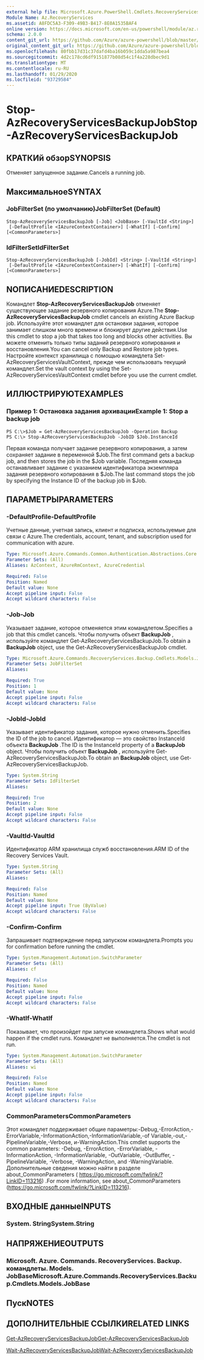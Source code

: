 ```yaml
---
external help file: Microsoft.Azure.PowerShell.Cmdlets.RecoveryServices.Backup.dll-Help.xml
Module Name: Az.RecoveryServices
ms.assetid: A8FDC5A3-F309-49B3-B417-8E0A1535BAF4
online version: https://docs.microsoft.com/en-us/powershell/module/az.recoveryservices/stop-azrecoveryservicesbackupjob
schema: 2.0.0
content_git_url: https://github.com/Azure/azure-powershell/blob/master/src/RecoveryServices/RecoveryServices/help/Stop-AzRecoveryServicesBackupJob.md
original_content_git_url: https://github.com/Azure/azure-powershell/blob/master/src/RecoveryServices/RecoveryServices/help/Stop-AzRecoveryServicesBackupJob.md
ms.openlocfilehash: 80fbb17d31c37dafd4ba16b059c1dda5a987bea4
ms.sourcegitcommit: 4d2c178cd6df9151877b08d54c1f4a228dbec9d1
ms.translationtype: MT
ms.contentlocale: ru-RU
ms.lasthandoff: 01/29/2020
ms.locfileid: "93729584"
---
```

# <span data-ttu-id="cd41f-101">Stop-AzRecoveryServicesBackupJob</span><span class="sxs-lookup"><span data-stu-id="cd41f-101">Stop-AzRecoveryServicesBackupJob</span></span>

## <span data-ttu-id="cd41f-102">КРАТКИй обзор</span><span class="sxs-lookup"><span data-stu-id="cd41f-102">SYNOPSIS</span></span>
<span data-ttu-id="cd41f-103">Отменяет запущенное задание.</span><span class="sxs-lookup"><span data-stu-id="cd41f-103">Cancels a running job.</span></span>

## <span data-ttu-id="cd41f-104">Максимальное</span><span class="sxs-lookup"><span data-stu-id="cd41f-104">SYNTAX</span></span>

### <span data-ttu-id="cd41f-105">JobFilterSet (по умолчанию)</span><span class="sxs-lookup"><span data-stu-id="cd41f-105">JobFilterSet (Default)</span></span>
```
Stop-AzRecoveryServicesBackupJob [-Job] <JobBase> [-VaultId <String>]
 [-DefaultProfile <IAzureContextContainer>] [-WhatIf] [-Confirm] [<CommonParameters>]
```

### <span data-ttu-id="cd41f-106">IdFilterSet</span><span class="sxs-lookup"><span data-stu-id="cd41f-106">IdFilterSet</span></span>
```
Stop-AzRecoveryServicesBackupJob [-JobId] <String> [-VaultId <String>]
 [-DefaultProfile <IAzureContextContainer>] [-WhatIf] [-Confirm] [<CommonParameters>]
```

## <span data-ttu-id="cd41f-107">NОПИСАНИЕ</span><span class="sxs-lookup"><span data-stu-id="cd41f-107">DESCRIPTION</span></span>
<span data-ttu-id="cd41f-108">Командлет **Stop-AzRecoveryServicesBackupJob** отменяет существующее задание резервного копирования Azure.</span><span class="sxs-lookup"><span data-stu-id="cd41f-108">The **Stop-AzRecoveryServicesBackupJob** cmdlet cancels an existing Azure Backup job.</span></span>
<span data-ttu-id="cd41f-109">Используйте этот командлет для остановки задания, которое занимает слишком много времени и блокирует другие действия.</span><span class="sxs-lookup"><span data-stu-id="cd41f-109">Use this cmdlet to stop a job that takes too long and blocks other activities.</span></span>
<span data-ttu-id="cd41f-110">Вы можете отменить только типы заданий резервного копирования и восстановления.</span><span class="sxs-lookup"><span data-stu-id="cd41f-110">You can cancel only Backup and Restore job types.</span></span>
<span data-ttu-id="cd41f-111">Настройте контекст хранилища с помощью командлета Set-AzRecoveryServicesVaultContext, прежде чем использовать текущий командлет.</span><span class="sxs-lookup"><span data-stu-id="cd41f-111">Set the vault context by using the Set-AzRecoveryServicesVaultContext cmdlet before you use the current cmdlet.</span></span>

## <span data-ttu-id="cd41f-112">ИЛЛЮСТРИРУЮТ</span><span class="sxs-lookup"><span data-stu-id="cd41f-112">EXAMPLES</span></span>

### <span data-ttu-id="cd41f-113">Пример 1: Остановка задания архивации</span><span class="sxs-lookup"><span data-stu-id="cd41f-113">Example 1: Stop a backup job</span></span>
```
PS C:\>$Job = Get-AzRecoveryServicesBackupJob -Operation Backup
PS C:\> Stop-AzRecoveryServicesBackupJob -JobID $Job.InstanceId
```

<span data-ttu-id="cd41f-114">Первая команда получает задание резервного копирования, а затем сохраняет задание в переменной $Job.</span><span class="sxs-lookup"><span data-stu-id="cd41f-114">The first command gets a backup job, and then stores the job in the $Job variable.</span></span>
<span data-ttu-id="cd41f-115">Последняя команда останавливает задание с указанием идентификатора экземпляра задания резервного копирования в $Job.</span><span class="sxs-lookup"><span data-stu-id="cd41f-115">The last command stops the job by specifying the Instance ID of the backup job in $Job.</span></span>

## <span data-ttu-id="cd41f-116">ПАРАМЕТРЫ</span><span class="sxs-lookup"><span data-stu-id="cd41f-116">PARAMETERS</span></span>

### <span data-ttu-id="cd41f-117">-DefaultProfile</span><span class="sxs-lookup"><span data-stu-id="cd41f-117">-DefaultProfile</span></span>
<span data-ttu-id="cd41f-118">Учетные данные, учетная запись, клиент и подписка, используемые для связи с Azure.</span><span class="sxs-lookup"><span data-stu-id="cd41f-118">The credentials, account, tenant, and subscription used for communication with azure.</span></span>

```yaml
Type: Microsoft.Azure.Commands.Common.Authentication.Abstractions.Core.IAzureContextContainer
Parameter Sets: (All)
Aliases: AzContext, AzureRmContext, AzureCredential

Required: False
Position: Named
Default value: None
Accept pipeline input: False
Accept wildcard characters: False
```

### <span data-ttu-id="cd41f-119">-Job</span><span class="sxs-lookup"><span data-stu-id="cd41f-119">-Job</span></span>
<span data-ttu-id="cd41f-120">Указывает задание, которое отменяется этим командлетом.</span><span class="sxs-lookup"><span data-stu-id="cd41f-120">Specifies a job that this cmdlet cancels.</span></span>
<span data-ttu-id="cd41f-121">Чтобы получить объект **BackupJob** , используйте командлет Get-AzRecoveryServicesBackupJob.</span><span class="sxs-lookup"><span data-stu-id="cd41f-121">To obtain a **BackupJob** object, use the Get-AzRecoveryServicesBackupJob cmdlet.</span></span>

```yaml
Type: Microsoft.Azure.Commands.RecoveryServices.Backup.Cmdlets.Models.JobBase
Parameter Sets: JobFilterSet
Aliases:

Required: True
Position: 1
Default value: None
Accept pipeline input: False
Accept wildcard characters: False
```

### <span data-ttu-id="cd41f-122">-JobId</span><span class="sxs-lookup"><span data-stu-id="cd41f-122">-JobId</span></span>
<span data-ttu-id="cd41f-123">Указывает идентификатор задания, которое нужно отменить.</span><span class="sxs-lookup"><span data-stu-id="cd41f-123">Specifies the ID of the job to cancel.</span></span>
<span data-ttu-id="cd41f-124">Идентификатор — это свойство InstanceId объекта **BackupJob** .</span><span class="sxs-lookup"><span data-stu-id="cd41f-124">The ID is the InstanceId property of a **BackupJob** object.</span></span>
<span data-ttu-id="cd41f-125">Чтобы получить объект **BackupJob** , используйте Get-AzRecoveryServicesBackupJob.</span><span class="sxs-lookup"><span data-stu-id="cd41f-125">To obtain an **BackupJob** object, use Get-AzRecoveryServicesBackupJob.</span></span>

```yaml
Type: System.String
Parameter Sets: IdFilterSet
Aliases:

Required: True
Position: 2
Default value: None
Accept pipeline input: False
Accept wildcard characters: False
```

### <span data-ttu-id="cd41f-126">-VaultId</span><span class="sxs-lookup"><span data-stu-id="cd41f-126">-VaultId</span></span>
<span data-ttu-id="cd41f-127">Идентификатор ARM хранилища служб восстановления.</span><span class="sxs-lookup"><span data-stu-id="cd41f-127">ARM ID of the Recovery Services Vault.</span></span>

```yaml
Type: System.String
Parameter Sets: (All)
Aliases:

Required: False
Position: Named
Default value: None
Accept pipeline input: True (ByValue)
Accept wildcard characters: False
```

### <span data-ttu-id="cd41f-128">-Confirm</span><span class="sxs-lookup"><span data-stu-id="cd41f-128">-Confirm</span></span>
<span data-ttu-id="cd41f-129">Запрашивает подтверждение перед запуском командлета.</span><span class="sxs-lookup"><span data-stu-id="cd41f-129">Prompts you for confirmation before running the cmdlet.</span></span>

```yaml
Type: System.Management.Automation.SwitchParameter
Parameter Sets: (All)
Aliases: cf

Required: False
Position: Named
Default value: None
Accept pipeline input: False
Accept wildcard characters: False
```

### <span data-ttu-id="cd41f-130">-WhatIf</span><span class="sxs-lookup"><span data-stu-id="cd41f-130">-WhatIf</span></span>
<span data-ttu-id="cd41f-131">Показывает, что произойдет при запуске командлета.</span><span class="sxs-lookup"><span data-stu-id="cd41f-131">Shows what would happen if the cmdlet runs.</span></span> <span data-ttu-id="cd41f-132">Командлет не выполняется.</span><span class="sxs-lookup"><span data-stu-id="cd41f-132">The cmdlet is not run.</span></span>

```yaml
Type: System.Management.Automation.SwitchParameter
Parameter Sets: (All)
Aliases: wi

Required: False
Position: Named
Default value: None
Accept pipeline input: False
Accept wildcard characters: False
```

### <span data-ttu-id="cd41f-133">CommonParameters</span><span class="sxs-lookup"><span data-stu-id="cd41f-133">CommonParameters</span></span>
<span data-ttu-id="cd41f-134">Этот командлет поддерживает общие параметры:-Debug,-ErrorAction,-ErrorVariable,-InformationAction,-InformationVariable,-of Variable,-out,-PipelineVariable,-Verbose, и-WarningAction.</span><span class="sxs-lookup"><span data-stu-id="cd41f-134">This cmdlet supports the common parameters: -Debug, -ErrorAction, -ErrorVariable, -InformationAction, -InformationVariable, -OutVariable, -OutBuffer, -PipelineVariable, -Verbose, -WarningAction, and -WarningVariable.</span></span> <span data-ttu-id="cd41f-135">Дополнительные сведения можно найти в разделе about_CommonParameters ( https://go.microsoft.com/fwlink/?LinkID=113216) .</span><span class="sxs-lookup"><span data-stu-id="cd41f-135">For more information, see about_CommonParameters (https://go.microsoft.com/fwlink/?LinkID=113216).</span></span>

## <span data-ttu-id="cd41f-136">ВХОДНЫЕ данные</span><span class="sxs-lookup"><span data-stu-id="cd41f-136">INPUTS</span></span>

### <span data-ttu-id="cd41f-137">System. String</span><span class="sxs-lookup"><span data-stu-id="cd41f-137">System.String</span></span>

## <span data-ttu-id="cd41f-138">НАПРЯЖЕНИЕ</span><span class="sxs-lookup"><span data-stu-id="cd41f-138">OUTPUTS</span></span>

### <span data-ttu-id="cd41f-139">Microsoft. Azure. Commands. RecoveryServices. Backup. командлеты. Models. JobBase</span><span class="sxs-lookup"><span data-stu-id="cd41f-139">Microsoft.Azure.Commands.RecoveryServices.Backup.Cmdlets.Models.JobBase</span></span>

## <span data-ttu-id="cd41f-140">Пуск</span><span class="sxs-lookup"><span data-stu-id="cd41f-140">NOTES</span></span>

## <span data-ttu-id="cd41f-141">ДОПОЛНИТЕЛЬНЫЕ ССЫЛКИ</span><span class="sxs-lookup"><span data-stu-id="cd41f-141">RELATED LINKS</span></span>

[<span data-ttu-id="cd41f-142">Get-AzRecoveryServicesBackupJob</span><span class="sxs-lookup"><span data-stu-id="cd41f-142">Get-AzRecoveryServicesBackupJob</span></span>](./Get-AzRecoveryServicesBackupJob.md)

[<span data-ttu-id="cd41f-143">Wait-AzRecoveryServicesBackupJob</span><span class="sxs-lookup"><span data-stu-id="cd41f-143">Wait-AzRecoveryServicesBackupJob</span></span>](./Wait-AzRecoveryServicesBackupJob.md)



